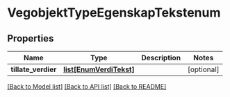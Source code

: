# VegobjektTypeEgenskapTekstenum

## Properties
Name | Type | Description | Notes
------------ | ------------- | ------------- | -------------
**tillate_verdier** | [**list[EnumVerdiTekst]**](EnumVerdiTekst.md) |  | [optional] 

[[Back to Model list]](../README.md#documentation-for-models) [[Back to API list]](../README.md#documentation-for-api-endpoints) [[Back to README]](../README.md)

